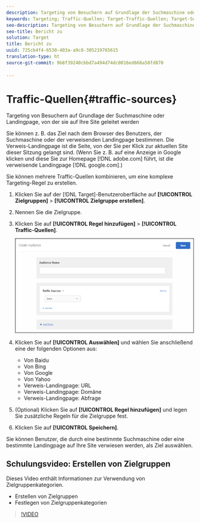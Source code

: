 ```yaml
---
description: Targeting von Besuchern auf Grundlage der Suchmaschine oder Landingpage, von der sie auf Ihre Site geleitet werden
keywords: Targeting; Traffic-Quellen; Target-Traffic-Quellen; Target-Suchmaschine; Suchmaschine; Zielseite; Target-Zielseite; verweisende Zielseite
seo-description: Targeting von Besuchern auf Grundlage der Suchmaschine oder Landingpage, von der sie auf Ihre Site geleitet werden
seo-title: Bericht zu
solution: Target
title: Bericht zu
uuid: 725cb4f4-6530-403a-a9c8-305219765615
translation-type: ht
source-git-commit: 9b8f39240cbbd7a494d74dc0016ed666a58fd870

---
```



# Traffic-Quellen{#traffic-sources}

Targeting von Besuchern auf Grundlage der Suchmaschine oder Landingpage, von der sie auf Ihre Site geleitet werden

Sie können z. B. das Ziel nach dem Browser des Benutzers, der Suchmaschine oder der verweisenden Landingpage bestimmen. Die Verweis-Landingpage ist die Seite, von der Sie per Klick zur aktuellen Site dieser Sitzung gelangt sind. (Wenn Sie z. B. auf eine Anzeige in Google klicken und diese Sie zur Homepage [!DNL adobe.com] führt, ist die verweisende Landingpage [!DNL google.com].)

Sie können mehrere Traffic-Quellen kombinieren, um eine komplexe Targeting-Regel zu erstellen.

1. Klicken Sie auf der [!DNL Target]-Benutzeroberfläche auf **[!UICONTROL Zielgruppen]** &gt; **[!UICONTROL Zielgruppe erstellen]**.
1. Nennen Sie die Zielgruppe.
1. Klicken Sie auf **[!UICONTROL Regel hinzufügen]** &gt; **[!UICONTROL Traffic-Quellen]**.

   ![](assets/target_traffic_source.png)

1. Klicken Sie auf **[!UICONTROL Auswählen]** und wählen Sie anschließend eine der folgenden Optionen aus:

   * Von Baidu
   * Von Bing
   * Von Google
   * Von Yahoo
   * Verweis-Landingpage: URL
   * Verweis-Landingpage: Domäne
   * Verweis-Landingpage: Abfrage

1. (Optional) Klicken Sie auf **[!UICONTROL Regel hinzufügen]** und legen Sie zusätzliche Regeln für die Zielgruppe fest.
1. Klicken Sie auf **[!UICONTROL Speichern]**.

Sie können Benutzer, die durch eine bestimmte Suchmaschine oder eine bestimmte Landingpage auf Ihre Site verwiesen werden, als Ziel auswählen.

## Schulungsvideo: Erstellen von Zielgruppen

Dieses Video enthält Informationen zur Verwendung von Zielgruppenkategorien.

* Erstellen von Zielgruppen
* Festlegen von Zielgruppenkategorien

>[!VIDEO](https://video.tv.adobe.com/v/17392)
